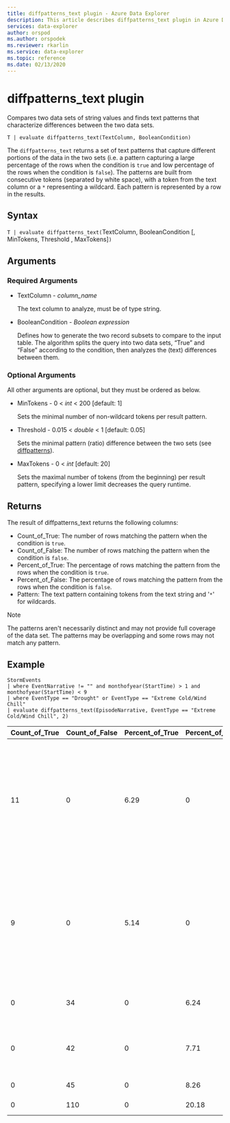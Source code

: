 ```yaml
---
title: diffpatterns_text plugin - Azure Data Explorer
description: This article describes diffpatterns_text plugin in Azure Data Explorer.
services: data-explorer
author: orspod
ms.author: orspodek
ms.reviewer: rkarlin
ms.service: data-explorer
ms.topic: reference
ms.date: 02/13/2020
---
```

# diffpatterns_text plugin

Compares two data sets of string values and finds text patterns that characterize differences between the two data sets.

```kusto
T | evaluate diffpatterns_text(TextColumn, BooleanCondition)
```

The `diffpatterns_text` returns a set of text patterns that capture different portions of the data in the two sets (i.e. a pattern capturing a large percentage of the rows when the condition is `true` and low percentage of the rows when the condition is `false`). The patterns are built from consecutive tokens (separated by white space), with a token from the text column or a `*` representing a wildcard. Each pattern is represented by a row in the results.

## Syntax

`T | evaluate diffpatterns_text(`TextColumn, BooleanCondition [, MinTokens, Threshold , MaxTokens]`)` 

## Arguments

### Required Arguments

* TextColumn - *column_name*

    The text column to analyze, must be of type string.
    
* BooleanCondition - *Boolean expression*

    Defines how to generate the two record subsets to compare to the input table. The algorithm splits the query into two data sets, “True” and “False” according to the condition, then analyzes the (text) differences between them. 

### Optional Arguments

All other arguments are optional, but they must be ordered as below. 

* MinTokens  - 0 < *int* < 200 [default: 1]

    Sets the minimal number of non-wildcard tokens per result pattern.

* Threshold - 0.015 < *double* < 1 [default: 0.05]

    Sets the minimal pattern (ratio) difference between the two sets (see [diffpatterns](diffpatternsplugin.md)).

* MaxTokens  - 0 < *int* [default: 20]

    Sets the maximal number of tokens (from the beginning) per result pattern, specifying a lower limit decreases the query runtime.

## Returns

The result of diffpatterns_text returns the following columns:

* Count_of_True: The number of rows matching the pattern when the condition is `true`.
* Count_of_False: The number of rows matching the pattern when the condition is `false`.
* Percent_of_True: The percentage of rows matching the pattern from the rows when the condition is `true`.
* Percent_of_False: The percentage of rows matching the pattern from the rows when the condition is `false`.
* Pattern: The text pattern containing tokens from the text string and '`*`' for wildcards. 

> [!NOTE]
> The patterns aren't necessarily distinct and may not provide full coverage of the data set. The patterns may be overlapping and some rows may not match any pattern.

## Example

<!-- csl: https://help.kusto.windows.net:443/Samples -->
```kusto
StormEvents     
| where EventNarrative != "" and monthofyear(StartTime) > 1 and monthofyear(StartTime) < 9
| where EventType == "Drought" or EventType == "Extreme Cold/Wind Chill"
| evaluate diffpatterns_text(EpisodeNarrative, EventType == "Extreme Cold/Wind Chill", 2)
```

|Count_of_True|Count_of_False|Percent_of_True|Percent_of_False|Pattern|
|---|---|---|---|---|
|11|0|6.29|0|Winds shifting northwest in * wake * a surface trough brought heavy lake effect snowfall downwind * Lake Superior from|
|9|0|5.14|0|Canadian high pressure settled * * region * produced the coldest temperatures since February * 2006. Durations * freezing temperatures|
|0|34|0|6.24|* * * * * * * * * * * * * * * * * * West Tennessee,|
|0|42|0|7.71|* * * * * * caused * * * * * * * * across western Colorado. *|
|0|45|0|8.26|* * below normal *|
|0|110|0|20.18|Below normal *|

